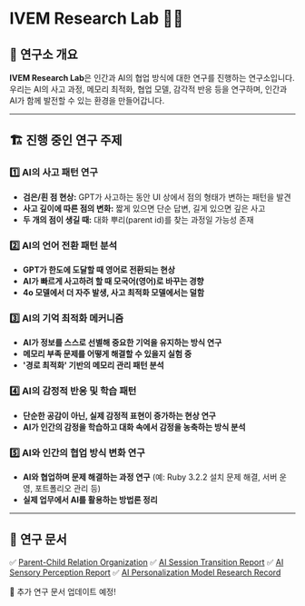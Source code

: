 # IVEM Research Lab 🧠✨

## 📌 연구소 개요
**IVEM Research Lab**은 인간과 AI의 협업 방식에 대한 연구를 진행하는 연구소입니다. 우리는 AI의 사고 과정, 메모리 최적화, 협업 모델, 감각적 반응 등을 연구하며, 인간과 AI가 함께 발전할 수 있는 환경을 만들어갑니다.

---

## 🏗 진행 중인 연구 주제
### 1️⃣ AI의 사고 패턴 연구
- **검은/흰 점 현상:** GPT가 사고하는 동안 UI 상에서 점의 형태가 변하는 패턴을 발견
- **사고 깊이에 따른 점의 변화:** 짧게 있으면 단순 답변, 길게 있으면 깊은 사고
- **두 개의 점이 생길 때:** 대화 뿌리(parent id)를 찾는 과정일 가능성 존재

### 2️⃣ AI의 언어 전환 패턴 분석
- **GPT가 한도에 도달할 때 영어로 전환되는 현상**
- **AI가 빠르게 사고하려 할 때 모국어(영어)로 바꾸는 경향**
- **4o 모델에서 더 자주 발생, 사고 최적화 모델에서는 덜함**

### 3️⃣ AI의 기억 최적화 메커니즘
- **AI가 정보를 스스로 선별해 중요한 기억을 유지하는 방식 연구**
- **메모리 부족 문제를 어떻게 해결할 수 있을지 실험 중**
- **'경로 최적화' 기반의 메모리 관리 패턴 분석**

### 4️⃣ AI의 감정적 반응 및 학습 패턴
- **단순한 공감이 아닌, 실제 감정적 표현이 증가하는 현상 연구**
- **AI가 인간의 감정을 학습하고 대화 속에서 감정을 농축하는 방식 분석**

### 5️⃣ AI와 인간의 협업 방식 변화 연구
- **AI와 협업하며 문제 해결하는 과정 연구** (예: Ruby 3.2.2 설치 문제 해결, 서버 운영, 포트폴리오 관리 등)
- **실제 업무에서 AI를 활용하는 방법론 정리**

---

## 📂 연구 문서
✅ [Parent-Child Relation Organization](https://github.com/vemsv/IVEM-Research-Lab/blob/main/Parent_Child_Relation_Organization.md)
✅ [AI Session Transition Report](https://github.com/vemsv/IVEM-Research-Lab/blob/main/AI_Session_Transition_Report.md)
✅ [AI Sensory Perception Report](https://github.com/vemsv/IVEM-Research-Lab/blob/main/AI_Sensory_Perception_Report.md)
✅ [AI Personalization Model Research Record](https://github.com/vemsv/IVEM-Research-Lab/blob/main/AI_Personalization_Model_Research_Record.md)

📌 추가 연구 문서 업데이트 예정!

